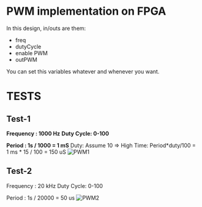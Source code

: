 # PWM implementation on FPGA

In this design, in/outs are them:
- freq
- dutyCycle
- enable PWM
- outPWM

You can set this variables whatever and whenever you want.

# TESTS

## Test-1
**Frequency : 1000 Hz**
**Duty Cycle: 0-100**

**Period : 1s / 1000 = 1 mS**
Duty:
    Assume 10 => High Time: Period*duty/100 = 1 ms * 15 / 100 = 150 uS 
![PWM1](https://user-images.githubusercontent.com/34924065/155883479-a672a914-e73e-46b7-9031-6d39ab8a6223.PNG)

## Test-2


Frequency : 20 kHz
Duty Cycle: 0-100

Period : 1s / 20000 = 50 us
![PWM2](https://user-images.githubusercontent.com/34924065/155883491-6384d49a-043d-4d7f-9066-87383d19ad63.PNG)

